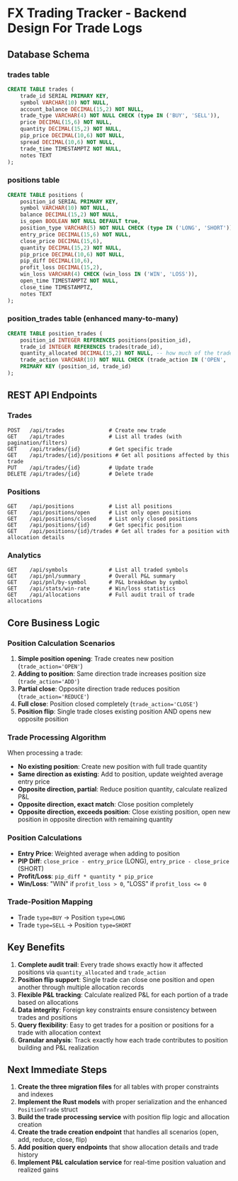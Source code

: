 # FX Trading Tracker - Backend Design For Trade Logs

## Database Schema

### trades table
```sql
CREATE TABLE trades (
    trade_id SERIAL PRIMARY KEY,
    symbol VARCHAR(10) NOT NULL,
    account_balance DECIMAL(15,2) NOT NULL,
    trade_type VARCHAR(4) NOT NULL CHECK (type IN ('BUY', 'SELL')),
    price DECIMAL(15,6) NOT NULL,
    quantity DECIMAL(15,2) NOT NULL,
    pip_price DECIMAL(10,6) NOT NULL,
    spread DECIMAL(10,6) NOT NULL,
    trade_time TIMESTAMPTZ NOT NULL,
    notes TEXT
);
```

### positions table
```sql
CREATE TABLE positions (
    position_id SERIAL PRIMARY KEY,
    symbol VARCHAR(10) NOT NULL,
    balance DECIMAL(15,2) NOT NULL,
    is_open BOOLEAN NOT NULL DEFAULT true,
    position_type VARCHAR(5) NOT NULL CHECK (type IN ('LONG', 'SHORT')),
    entry_price DECIMAL(15,6) NOT NULL,
    close_price DECIMAL(15,6),
    quantity DECIMAL(15,2) NOT NULL,
    pip_price DECIMAL(10,6) NOT NULL,
    pip_diff DECIMAL(10,6),
    profit_loss DECIMAL(15,2),
    win_loss VARCHAR(4) CHECK (win_loss IN ('WIN', 'LOSS')),
    open_time TIMESTAMPTZ NOT NULL,
    close_time TIMESTAMPTZ,
    notes TEXT
);
```

### position_trades table (enhanced many-to-many)
```sql
CREATE TABLE position_trades (
    position_id INTEGER REFERENCES positions(position_id),
    trade_id INTEGER REFERENCES trades(trade_id),
    quantity_allocated DECIMAL(15,2) NOT NULL, -- how much of the trade applies to this position
    trade_action VARCHAR(10) NOT NULL CHECK (trade_action IN ('OPEN', 'ADD', 'REDUCE', 'CLOSE')),
    PRIMARY KEY (position_id, trade_id)
);
```

## REST API Endpoints

### Trades
```
POST   /api/trades              # Create new trade 
GET    /api/trades              # List all trades (with pagination/filters)
GET    /api/trades/{id}         # Get specific trade
GET    /api/trades/{id}/positions # Get all positions affected by this trade
PUT    /api/trades/{id}         # Update trade
DELETE /api/trades/{id}         # Delete trade
```

### Positions
```
GET    /api/positions           # List all positions
GET    /api/positions/open      # List only open positions
GET    /api/positions/closed    # List only closed positions
GET    /api/positions/{id}      # Get specific position
GET    /api/positions/{id}/trades # Get all trades for a position with allocation details
```

### Analytics
```
GET    /api/symbols             # List all traded symbols
GET    /api/pnl/summary         # Overall P&L summary
GET    /api/pnl/by-symbol       # P&L breakdown by symbol
GET    /api/stats/win-rate      # Win/loss statistics
GET    /api/allocations         # Full audit trail of trade allocations
```

## Core Business Logic

### Position Calculation Scenarios

1. **Simple position opening**: Trade creates new position (`trade_action='OPEN'`)
2. **Adding to position**: Same direction trade increases position size (`trade_action='ADD'`)
3. **Partial close**: Opposite direction trade reduces position (`trade_action='REDUCE'`)
4. **Full close**: Position closed completely (`trade_action='CLOSE'`)
5. **Position flip**: Single trade closes existing position AND opens new opposite position

### Trade Processing Algorithm

When processing a trade:
- **No existing position**: Create new position with full trade quantity
- **Same direction as existing**: Add to position, update weighted average entry price
- **Opposite direction, partial**: Reduce position quantity, calculate realized P&L
- **Opposite direction, exact match**: Close position completely
- **Opposite direction, exceeds position**: Close existing position, open new position in opposite direction with remaining quantity

### Position Calculations

- **Entry Price**: Weighted average when adding to position
- **PIP Diff**: `close_price - entry_price` (LONG), `entry_price - close_price` (SHORT)
- **Profit/Loss**: `pip_diff * quantity * pip_price`
- **Win/Loss**: "WIN" if `profit_loss > 0`, "LOSS" if `profit_loss <= 0`

### Trade-Position Mapping

- Trade `type=BUY` → Position `type=LONG`
- Trade `type=SELL` → Position `type=SHORT`

## Key Benefits

1. **Complete audit trail**: Every trade shows exactly how it affected positions via `quantity_allocated` and `trade_action`
2. **Position flip support**: Single trade can close one position and open another through multiple allocation records
3. **Flexible P&L tracking**: Calculate realized P&L for each portion of a trade based on allocations
4. **Data integrity**: Foreign key constraints ensure consistency between trades and positions
5. **Query flexibility**: Easy to get trades for a position or positions for a trade with allocation context
6. **Granular analysis**: Track exactly how each trade contributes to position building and P&L realization

## Next Immediate Steps

1. **Create the three migration files** for all tables with proper constraints and indexes
2. **Implement the Rust models** with proper serialization and the enhanced `PositionTrade` struct
3. **Build the trade processing service** with position flip logic and allocation creation
4. **Create the trade creation endpoint** that handles all scenarios (open, add, reduce, close, flip)
5. **Add position query endpoints** that show allocation details and trade history
6. **Implement P&L calculation service** for real-time position valuation and realized gains